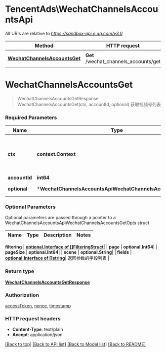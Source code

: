 # TencentAds\WechatChannelsAccountsApi

All URIs are relative to *https://sandbox-api.e.qq.com/v3.0*

Method | HTTP request | Description
------------- | ------------- | -------------
[**WechatChannelsAccountsGet**](WechatChannelsAccountsApi.md#WechatChannelsAccountsGet) | **Get** /wechat_channels_accounts/get | 获取视频号列表


# **WechatChannelsAccountsGet**
> WechatChannelsAccountsGetResponse WechatChannelsAccountsGet(ctx, accountId, optional)
获取视频号列表

### Required Parameters

Name | Type | Description  | Notes
------------- | ------------- | ------------- | -------------
 **ctx** | **context.Context** | context for authentication, logging, cancellation, deadlines, tracing, etc.
  **accountId** | **int64**|  | 
 **optional** | ***WechatChannelsAccountsApiWechatChannelsAccountsGetOpts** | optional parameters | nil if no parameters

### Optional Parameters
Optional parameters are passed through a pointer to a WechatChannelsAccountsApiWechatChannelsAccountsGetOpts struct

Name | Type | Description  | Notes
------------- | ------------- | ------------- | -------------

 **filtering** | [**optional.Interface of []FilteringStruct**](FilteringStruct.md)|  | 
 **page** | **optional.Int64**|  | 
 **pageSize** | **optional.Int64**|  | 
 **scene** | **optional.String**|  | 
 **fields** | [**optional.Interface of []string**](string.md)| 返回参数的字段列表 | 

### Return type

[**WechatChannelsAccountsGetResponse**](WechatChannelsAccountsGetResponse.md)

### Authorization

[accessToken](../README.md#accessToken), [nonce](../README.md#nonce), [timestamp](../README.md#timestamp)

### HTTP request headers

 - **Content-Type**: text/plain
 - **Accept**: application/json

[[Back to top]](#) [[Back to API list]](../README.md#documentation-for-api-endpoints) [[Back to Model list]](../README.md#documentation-for-models) [[Back to README]](../README.md)

